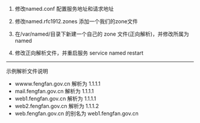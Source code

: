 1. 修改named.conf 配置服务地址和请求地址

2. 修改named.rfc1912.zones 添加一个我们的zone文件

3. 在/var/named/目录下新建一个自己的 zone 文件(正向解析)，并修改所属为named

4. 修改正向解析文件，并重启服务 service named restart

-------------------------


示例解析文件说明
* wwww.fengfan.gov.cn		解析为 1.1.1.1
* mail.fengfan.gov.cn		解析为 1.1.1.1
* web1.fengfan.gov.cn		解析为 1.1.1.1
* web2.fengfan.gov.cn		解析为 1.1.1.2
* web.fengfan.gov.cn		的别名为 web1.fengfan.gov.cn
